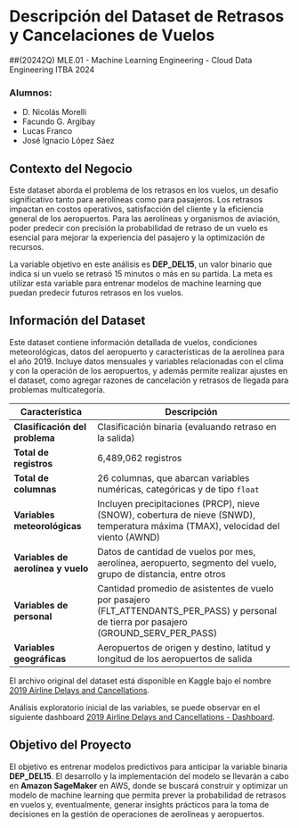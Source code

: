# Descripción del Dataset de Retrasos y Cancelaciones de Vuelos
##(20242Q) MLE.01 - Machine Learning Engineering - Cloud Data Engineering ITBA 2024

### Alumnos:

*   D. Nicolás Morelli
*   Facundo G. Argibay
*   Lucas Franco
*   José Ignacio López Sáez

## Contexto del Negocio

Este dataset aborda el problema de los retrasos en los vuelos, un desafío significativo tanto para aerolíneas como para pasajeros. Los retrasos impactan en costos operativos, satisfacción del cliente y la eficiencia general de los aeropuertos. Para las aerolíneas y organismos de aviación, poder predecir con precisión la probabilidad de retraso de un vuelo es esencial para mejorar la experiencia del pasajero y la optimización de recursos.

La variable objetivo en este análisis es **DEP_DEL15**, un valor binario que indica si un vuelo se retrasó 15 minutos o más en su partida. La meta es utilizar esta variable para entrenar modelos de machine learning que puedan predecir futuros retrasos en los vuelos.

## Información del Dataset

Este dataset contiene información detallada de vuelos, condiciones meteorológicas, datos del aeropuerto y características de la aerolínea para el año 2019. Incluye datos mensuales y variables relacionadas con el clima y con la operación de los aeropuertos, y además permite realizar ajustes en el dataset, como agregar razones de cancelación y retrasos de llegada para problemas multicategoría.

| Característica                    | Descripción                                                                                                                                                                 |
|-----------------------------------|-----------------------------------------------------------------------------------------------------------------------------------------------------------------------------|
| **Clasificación del problema**    | Clasificación binaria (evaluando retraso en la salida)                                                                                                                      |
| **Total de registros**            | 6,489,062 registros                                                                                                                                                        |
| **Total de columnas**             | 26 columnas, que abarcan variables numéricas, categóricas y de tipo `float`                                                                                                |
| **Variables meteorológicas**      | Incluyen precipitaciones (PRCP), nieve (SNOW), cobertura de nieve (SNWD), temperatura máxima (TMAX), velocidad del viento (AWND)                                           |
| **Variables de aerolínea y vuelo**| Datos de cantidad de vuelos por mes, aerolínea, aeropuerto, segmento del vuelo, grupo de distancia, entre otros                                                            |
| **Variables de personal**         | Cantidad promedio de asistentes de vuelo por pasajero (FLT_ATTENDANTS_PER_PASS) y personal de tierra por pasajero (GROUND_SERV_PER_PASS)                                    |
| **Variables geográficas**         | Aeropuertos de origen y destino, latitud y longitud de los aeropuertos de salida                                                                                           |

El archivo original del dataset está disponible en Kaggle bajo el nombre [2019 Airline Delays and Cancellations](https://www.kaggle.com/datasets/threnjen/2019-airline-delays-and-cancellations/data).

Análisis exploratorio inicial de las variables, se puede observar en el siguiente dashboard [2019 Airline Delays and Cancellations - Dashboard](https://nachols1986.github.io/infovis/airport_delays.html).

## Objetivo del Proyecto

El objetivo es entrenar modelos predictivos para anticipar la variable binaria **DEP_DEL15**. El desarrollo y la implementación del modelo se llevarán a cabo en **Amazon SageMaker** en AWS, donde se buscará construir y optimizar un modelo de machine learning que permita prever la probabilidad de retrasos en vuelos y, eventualmente, generar insights prácticos para la toma de decisiones en la gestión de operaciones de aerolíneas y aeropuertos.
